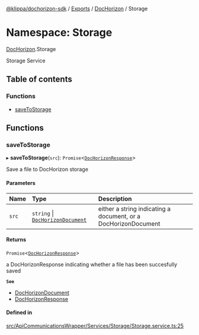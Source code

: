 [@klippa/dochorizon-sdk](../README.md) / [Exports](../modules.md) / [DocHorizon](DocHorizon.md) / Storage

# Namespace: Storage

[DocHorizon](DocHorizon.md).Storage

Storage Service

## Table of contents

### Functions

- [saveToStorage](DocHorizon.Storage.md#savetostorage)

## Functions

### saveToStorage

▸ **saveToStorage**(`src`): `Promise`\<[`DocHorizonResponse`](../interfaces/internal_.DocHorizonResponse.md)\>

Save a file to DocHorizon storage

#### Parameters

| Name | Type | Description |
| :------ | :------ | :------ |
| `src` | `string` \| [`DocHorizonDocument`](internal_.md#dochorizondocument) | either a string indicating a document, or a DocHorizonDocument |

#### Returns

`Promise`\<[`DocHorizonResponse`](../interfaces/internal_.DocHorizonResponse.md)\>

a DocHorizonResponse indicating whether a file has been succesfully saved

**`See`**

 - [DocHorizonDocument](internal_.md#dochorizondocument)
 - [DocHorizonResponse](../interfaces/internal_.DocHorizonResponse.md)

#### Defined in

[src/ApiCommunicationsWrapper/Services/Storage/Storage.service.ts:25](https://github.com/klippa-app/js-dochorizon-sdk/blob/d1a513f/src/ApiCommunicationsWrapper/Services/Storage/Storage.service.ts#L25)
